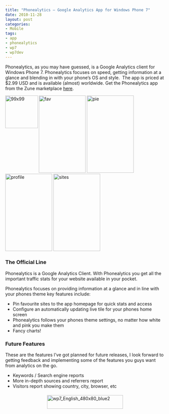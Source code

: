 ```yaml
---
title: "Phonealytics – Google Analytics App for Windows Phone 7"
date: 2010-11-28
layout: post
categories:
- Mobile
tags:
- app
- phonealytics
- wp7
- wp7dev
---
```


Phonealytics, as you may have guessed, is a Google Analytics client for Windows Phone 7. Phonealytics focuses on speed, getting information at a glance and blending in with your phone’s OS and style.  The app is priced at $2.99 USD and is available (almost) worldwide. Get the Phonealytics app from the Zune marketplace <a href="http://social.zune.net/redirect?type=phoneApp&amp;id=11416a38-28f6-df11-9264-00237de2db9e">here</a>.

<a href="http://social.zune.net/redirect?type=phoneApp&amp;id=11416a38-28f6-df11-9264-00237de2db9e"></a><a href="http://social.zune.net/redirect?type=phoneApp&amp;id=11416a38-28f6-df11-9264-00237de2db9e" target="_blank"><img title="99x99" src="http://catalog.zune.net/v3.2/en-US/image/e7dd38b8-c673-45be-89e9-0dbeec7da8cc?width=1280&height=720&resize=true" border="0" alt="99x99" width="103" height="103" align="left" /></a>

<a href="http://lukencode.com/wp-content/uploads/2010/11/fav.png"><img style="display: inline; border: 0px;" title="fav" src="http://lukencode.com/wp-content/uploads/2010/11/fav_thumb.png" border="0" alt="fav" width="148" height="244" /></a> <a href="http://lukencode.com/wp-content/uploads/2010/11/pie.png"><img style="display: inline; border: 0px;" title="pie" src="http://lukencode.com/wp-content/uploads/2010/11/pie_thumb.png" border="0" alt="pie" width="148" height="244" /></a> <a href="http://lukencode.com/wp-content/uploads/2010/11/profile.png"><img style="display: inline; border: 0px;" title="profile" src="http://lukencode.com/wp-content/uploads/2010/11/profile_thumb.png" border="0" alt="profile" width="148" height="244" /></a> <a href="http://lukencode.com/wp-content/uploads/2010/11/sites.png"><img style="display: inline; border: 0px;" title="sites" src="http://lukencode.com/wp-content/uploads/2010/11/sites_thumb.png" border="0" alt="sites" width="148" height="244" /></a>

<h3>The Official Line</h3>

Phonealytics is a Google Analytics Client. With Phonealytics you get all the important traffic stats for your website available in your pocket.

Phonealytics focuses on providing information at a glance and in line with your phones theme key features include:

- Pin favourite sites to the app homepage for quick stats and access
- Configure an automatically updating live tile for your phones home screen
- Phonealytics follows your phones theme settings, no matter how white and pink you make them
- Fancy charts!

<h3>Future Features</h3>

These are the features I’ve got planned for future releases, I look forward to getting feedback and implementing some of the features you guys want from analytics on the go.

<ul>
	<li>Keywords / Search engine reports</li>
	<li>More in-depth sources and referrers report</li>
	<li>Visitors report showing country, city, browser, etc</li>
</ul>

<a href="http://social.zune.net/redirect?type=phoneApp&amp;id=11416a38-28f6-df11-9264-00237de2db9e" target="_blank"><img style="margin: 20px auto; display: block; float: none; border: 0px;" title="wp7_English_480x80_blue2" src="http://lukencode.com/wp-content/uploads/2010/11/wp7_English_480x80_blue2.png" border="0" alt="wp7_English_480x80_blue2" width="240" height="43" /></a>